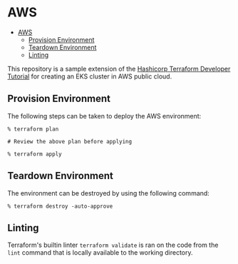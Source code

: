 # AWS

- [AWS](#aws)
  - [Provision Environment](#provision-environment)
  - [Teardown Environment](#teardown-environment)
  - [Linting](#linting)


This repository is a sample extension of the [Hashicorp Terraform Developer Tutorial](https://developer.hashicorp.com/terraform/tutorials/kubernetes/eks#eks) for creating an EKS cluster in AWS public cloud.  

## Provision Environment

The following steps can be taken to deploy the AWS environment:

```
% terraform plan 

# Review the above plan before applying

% terraform apply 
```

## Teardown Environment

The environment can be destroyed by using the following command:

```
% terraform destroy -auto-approve
```

## Linting

Terraform's builtin linter `terraform validate` is ran on the code from the `lint` command that is locally available to the working directory. 
